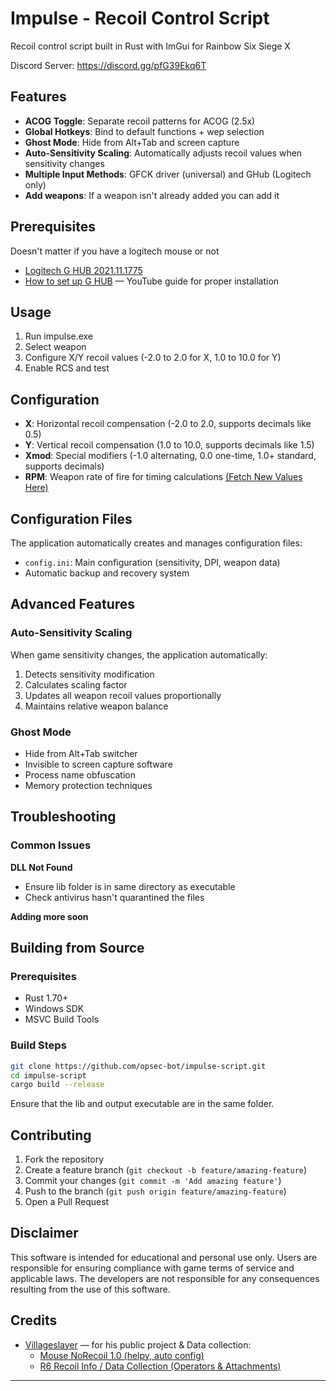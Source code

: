 # Impulse - Recoil Control Script

Recoil control script built in Rust with ImGui for Rainbow Six Siege X


Discord Server: https://discord.gg/pfG39Ekq6T

## Features

- **ACOG Toggle**: Separate recoil patterns for ACOG (2.5x)
- **Global Hotkeys**: Bind to default functions + wep selection
- **Ghost Mode**: Hide from Alt+Tab and screen capture
- **Auto-Sensitivity Scaling**: Automatically adjusts recoil values when sensitivity changes
- **Multiple Input Methods**: GFCK driver (universal) and GHub (Logitech only)
- **Add weapons**: If a weapon isn't already added you can add it

## Prerequisites

Doesn't matter if you have a logitech mouse or not

- [Logitech G HUB 2021.11.1775](https://www.unknowncheats.me/forum/downloads.php?do=file&id=39879)
- [How to set up G HUB](https://www.youtube.com/watch?v=FgNEciqHZFE) — YouTube guide for proper installation

## Usage

1. Run impulse.exe
2. Select weapon
3. Configure X/Y recoil values (-2.0 to 2.0 for X, 1.0 to 10.0 for Y)
4. Enable RCS and test

## Configuration

- **X**: Horizontal recoil compensation (-2.0 to 2.0, supports decimals like 0.5)
- **Y**: Vertical recoil compensation (1.0 to 10.0, supports decimals like 1.5)
- **Xmod**: Special modifiers (-1.0 alternating, 0.0 one-time, 1.0+ standard, supports decimals)
- **RPM**: Weapon rate of fire for timing calculations [(Fetch New Values Here)](https://rainbowsix.fandom.com/wiki/Category:Weapons_of_Tom_Clancy%27s_Rainbow_Six_Siege)

## Configuration Files

The application automatically creates and manages configuration files:

- `config.ini`: Main configuration (sensitivity, DPI, weapon data)
- Automatic backup and recovery system

## Advanced Features

### Auto-Sensitivity Scaling

When game sensitivity changes, the application automatically:

1. Detects sensitivity modification
2. Calculates scaling factor
3. Updates all weapon recoil values proportionally
4. Maintains relative weapon balance

### Ghost Mode

- Hide from Alt+Tab switcher
- Invisible to screen capture software
- Process name obfuscation
- Memory protection techniques

## Troubleshooting

### Common Issues

**DLL Not Found**

- Ensure lib folder is in same directory as executable
- Check antivirus hasn't quarantined the files

**Adding more soon**

## Building from Source

### Prerequisites

- Rust 1.70+
- Windows SDK
- MSVC Build Tools

### Build Steps

```bash
git clone https://github.com/opsec-bot/impulse-script.git
cd impulse-script
cargo build --release
```

Ensure that the lib and output executable are in the same folder.

## Contributing

1. Fork the repository
2. Create a feature branch (`git checkout -b feature/amazing-feature`)
3. Commit your changes (`git commit -m 'Add amazing feature'`)
4. Push to the branch (`git push origin feature/amazing-feature`)
5. Open a Pull Request

## Disclaimer

This software is intended for educational and personal use only. Users are responsible for ensuring compliance with game terms of service and applicable laws. The developers are not responsible for any consequences resulting from the use of this software.

## Credits

- [Villageslayer](https://www.unknowncheats.me/forum/members/3298005.html) — for his public project & Data collection:
  - [Mouse NoRecoil 1.0 (helpy, auto config)](https://www.unknowncheats.me/forum/rainbow-six-siege/620039-mouse-norecoil-1-0-recoil-helpy-auto-config-probably-ud-universal.html)
  - [R6 Recoil Info / Data Collection (Operators & Attachments)](https://www.unknowncheats.me/forum/rainbow-six-siege/681544-r6-recoil-info-data-collection-operator-attachments.html)

---
